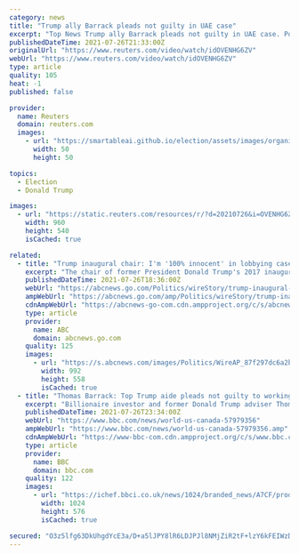 ```yaml
---
category: news
title: "Trump ally Barrack pleads not guilty in UAE case"
excerpt: "Top News Trump ally Barrack pleads not guilty in UAE case. Posted . Former U.S. President Donald Trump's billionaire ally Thomas Barrack pleaded not guilty in a federal court in B"
publishedDateTime: 2021-07-26T21:33:00Z
originalUrl: "https://www.reuters.com/video/watch/idOVENHG6ZV"
webUrl: "https://www.reuters.com/video/watch/idOVENHG6ZV"
type: article
quality: 105
heat: -1
published: false

provider:
  name: Reuters
  domain: reuters.com
  images:
    - url: "https://smartableai.github.io/election/assets/images/organizations/reuters.com-50x50.jpg"
      width: 50
      height: 50

topics:
  - Election
  - Donald Trump

images:
  - url: "https://static.reuters.com/resources/r/?d=20210726&i=OVENHG6ZV&r=OVENHG6ZV&t=2"
    width: 960
    height: 540
    isCached: true

related:
  - title: "Trump inaugural chair: I'm '100% innocent' in lobbying case"
    excerpt: "The chair of former President Donald Trump's 2017 inaugural committee has pleaded not guilty to charges of secretly working as an agent for the United Arab Emirates to influence Trump’s foreign policy"
    publishedDateTime: 2021-07-26T18:36:00Z
    webUrl: "https://abcnews.go.com/Politics/wireStory/trump-inaugural-chair-100-innocent-lobbying-case-79069883"
    ampWebUrl: "https://abcnews.go.com/amp/Politics/wireStory/trump-inaugural-chair-100-innocent-lobbying-case-79069883"
    cdnAmpWebUrl: "https://abcnews-go-com.cdn.ampproject.org/c/s/abcnews.go.com/amp/Politics/wireStory/trump-inaugural-chair-100-innocent-lobbying-case-79069883"
    type: article
    provider:
      name: ABC
      domain: abcnews.go.com
    quality: 125
    images:
      - url: "https://s.abcnews.com/images/Politics/WireAP_87f297dc6a2b4a019fa16c64df631bb9_16x9_992.jpg"
        width: 992
        height: 558
        isCached: true
  - title: "Thomas Barrack: Top Trump aide pleads not guilty to working as foreign agent"
    excerpt: "Billionaire investor and former Donald Trump adviser Thomas Barrack has pleaded not guilty to charges of acting as an agent of a foreign government. Mr Barrack, 74, was a key aide to Mr Trump during his 2016 campaign."
    publishedDateTime: 2021-07-26T23:34:00Z
    webUrl: "https://www.bbc.com/news/world-us-canada-57979356"
    ampWebUrl: "https://www.bbc.com/news/world-us-canada-57979356.amp"
    cdnAmpWebUrl: "https://www-bbc-com.cdn.ampproject.org/c/s/www.bbc.com/news/world-us-canada-57979356.amp"
    type: article
    provider:
      name: BBC
      domain: bbc.com
    quality: 122
    images:
      - url: "https://ichef.bbci.co.uk/news/1024/branded_news/A7CF/production/_119595924_gettyimages-1330734792.jpg"
        width: 1024
        height: 576
        isCached: true

secured: "O3z5lfg63DkUhgdYcE3a/D+a5lJPY8lR6LDJPJl8NMjZiR2tF+lzY6kFEIWzDzibAix6WIvBo6kryrgl86yDAdCas+oKO2wZTbrIG2mXc/leHsvjliLYyN63eFj+hwcjPvyIi1AsVqQ2fhJtGK3j92H781421vVAy3bNxb72ODD84B89RDYiLaFRuDtju9a7VWJO+GIIoXyARJ333LUzOyJyMqzqqImUe/11EvJ8U39jturlu2fTVBz/g+ncbSNT85kcf/cSlP0ZXAynhZoFiA++zMKEMETLgECOlZYk6CBpJNmrVpN2aioDrNQbtAL8U84xc7025oZ7vpj+vRRluM4aOEABGNy2OzjR2u/BD8I=;PXzdsfgUHabxKB0Jx9YkVg=="
---
```



